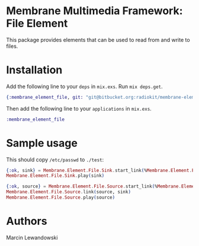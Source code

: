 # Membrane Multimedia Framework: File Element

This package provides elements that can be used to read from and write to files.

# Installation

Add the following line to your `deps` in `mix.exs`.  Run `mix deps.get`.

```elixir
{:membrane_element_file, git: "git@bitbucket.org:radiokit/membrane-element-file.git"}
```

Then add the following line to your `applications` in `mix.exs`.

```elixir
:membrane_element_file
```

# Sample usage

This should copy `/etc/passwd` to `./test`:

```elixir
{:ok, sink} = Membrane.Element.File.Sink.start_link(%Membrane.Element.File.SinkOptions{location: "./test"})
Membrane.Element.File.Sink.play(sink)

{:ok, source} = Membrane.Element.File.Source.start_link(%Membrane.Element.File.SourceOptions{location: "/etc/passwd"})
Membrane.Element.File.Source.link(source, sink)
Membrane.Element.File.Source.play(source)
```

# Authors

Marcin Lewandowski
